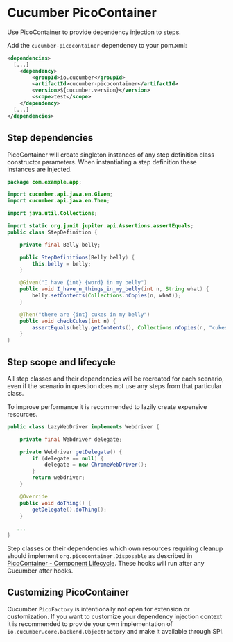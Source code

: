 Cucumber PicoContainer
======================

Use PicoContainer to provide dependency injection to steps.

Add the `cucumber-picocontainer` dependency to your pom.xml:

```xml
<dependencies>
  [...]
    <dependency>
        <groupId>io.cucumber</groupId>
        <artifactId>cucumber-picocontainer</artifactId>
        <version>${cucumber.version}</version>
        <scope>test</scope>
    </dependency>
  [...]
</dependencies>
```

## Step dependencies

PicoContainer will create singleton instances of any step definition class
constructor parameters. When instantiating a step definition these
instances are injected.


```java
package com.example.app;

import cucumber.api.java.en.Given;
import cucumber.api.java.en.Then;

import java.util.Collections;

import static org.junit.jupiter.api.Assertions.assertEquals;
public class StepDefinition {

    private final Belly belly;

    public StepDefinitions(Belly belly) {
        this.belly = belly;
    }

    @Given("I have {int} {word} in my belly")
    public void I_have_n_things_in_my_belly(int n, String what) {
        belly.setContents(Collections.nCopies(n, what));
    }

    @Then("there are {int} cukes in my belly")
    public void checkCukes(int n) {
        assertEquals(belly.getContents(), Collections.nCopies(n, "cukes"));
    }
}
```

## Step scope and lifecycle

All step classes and their dependencies will be recreated for each
scenario, even if the scenario in question does not use any steps from
that particular class.

To improve performance it is recommended to lazily create expensive
resources.

```java
public class LazyWebDriver implements Webdriver {

    private final Webdriver delegate;

    private Webdriver getDelegate() {
        if (delegate == null) {
            delegate = new ChromeWebDriver();
        } 
        return webdriver;
    }

    @Override
    public void doThing() {
        getDelegate().doThing();
    }
   
   ...
}
```

Step classes or their dependencies which own resources requiring cleanup
should implement `org.picocontainer.Disposable` as described in
[PicoContainer - Component Lifecycle](http://picocontainer.com/lifecycle.html).
These hooks will run after any Cucumber after hooks.

## Customizing PicoContainer

Cucumber `PicoFactory` is intentionally not open for extension or
customization. If you want to customize your dependency injection context
it is recommended to provide your own implementation of 
`io.cucumber.core.backend.ObjectFactory` and make it available through
SPI.